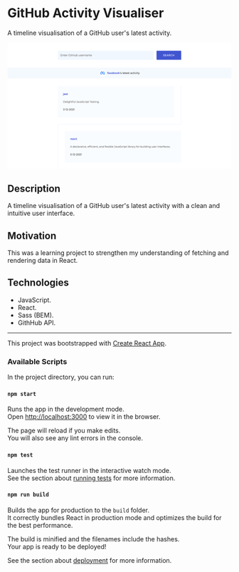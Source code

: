 # GitHub Activity Visualiser

A timeline visualisation of a GitHub user's latest activity.

![GitHub Activity Visualiser](documentation/github-activity-visualiser.png)

## Description

A timeline visualisation of a GitHub user's latest activity with a clean and intuitive user interface.

## Motivation

This was a learning project to strengthen my understanding of fetching and rendering data in React.

## Technologies

- JavaScript.
- React.
- Sass (BEM).
- GithHub API.

---

This project was bootstrapped with [Create React App](https://github.com/facebook/create-react-app).

### Available Scripts

In the project directory, you can run:

#### `npm start`

Runs the app in the development mode.\
Open [http://localhost:3000](http://localhost:3000) to view it in the browser.

The page will reload if you make edits.\
You will also see any lint errors in the console.

#### `npm test`

Launches the test runner in the interactive watch mode.\
See the section about [running tests](https://facebook.github.io/create-react-app/docs/running-tests) for more information.

#### `npm run build`

Builds the app for production to the `build` folder.\
It correctly bundles React in production mode and optimizes the build for the best performance.

The build is minified and the filenames include the hashes.\
Your app is ready to be deployed!

See the section about [deployment](https://facebook.github.io/create-react-app/docs/deployment) for more information.
